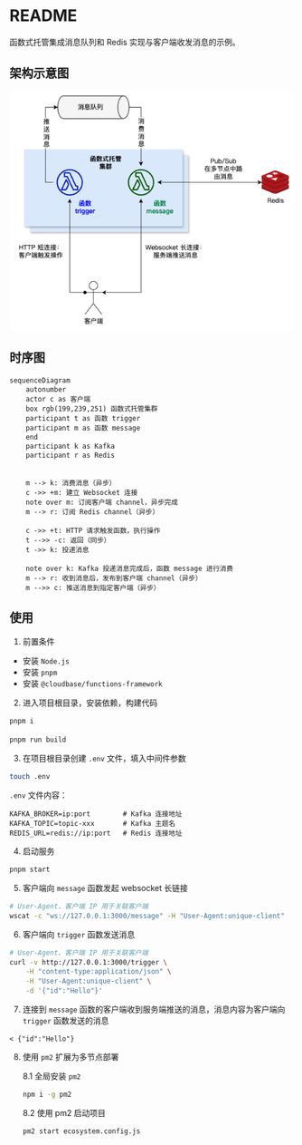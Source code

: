 # README

函数式托管集成消息队列和 Redis 实现与客户端收发消息的示例。

## 架构示意图

![architecture](architecture.png)

## 时序图

```mermaid
sequenceDiagram
    autonumber
    actor c as 客户端
    box rgb(199,239,251) 函数式托管集群
    participant t as 函数 trigger
    participant m as 函数 message
    end
    participant k as Kafka
    participant r as Redis


    m --> k: 消费消息（异步）
    c ->> +m: 建立 Websocket 连接
    note over m: 订阅客户端 channel，异步完成
    m --> r: 订阅 Redis channel（异步）

    c ->> +t: HTTP 请求触发函数，执行操作
    t -->> -c: 返回（同步）
    t ->> k: 投递消息

    note over k: Kafka 投递消息完成后，函数 message 进行消费
    m --> r: 收到消息后，发布到客户端 channel（异步）
    m -->> c: 推送消息到指定客户端（异步）

```

## 使用

1. 前置条件

- 安装 `Node.js`
- 安装 `pnpm`
- 安装 `@cloudbase/functions-framework`

2. 进入项目根目录，安装依赖，构建代码

```sh
pnpm i

pnpm run build
```

3. 在项目根目录创建 `.env` 文件，填入中间件参数

```sh
touch .env
```

`.env` 文件内容：

```env
KAFKA_BROKER=ip:port        # Kafka 连接地址
KAFKA_TOPIC=topic-xxx       # Kafka 主题名
REDIS_URL=redis://ip:port   # Redis 连接地址
```

4. 启动服务

```sh
pnpm start
```

5. 客户端向 `message` 函数发起 websocket 长链接

```sh
# User-Agent、客户端 IP 用于关联客户端
wscat -c "ws://127.0.0.1:3000/message" -H "User-Agent:unique-client"
```

6. 客户端向 `trigger` 函数发送消息

```sh
# User-Agent、客户端 IP 用于关联客户端
curl -v http://127.0.0.1:3000/trigger \
    -H "content-type:application/json" \
    -H "User-Agent:unique-client" \
    -d '{"id":"Hello"}'
```

7. 连接到 `message` 函数的客户端收到服务端推送的消息，消息内容为客户端向 `trigger` 函数发送的消息

```text
< {"id":"Hello"}
```

8. 使用 `pm2` 扩展为多节点部署

    8.1 全局安装 `pm2`

    ```sh
    npm i -g pm2
    ```

    8.2 使用 pm2 启动项目

    ```sh
    pm2 start ecosystem.config.js
    ```
